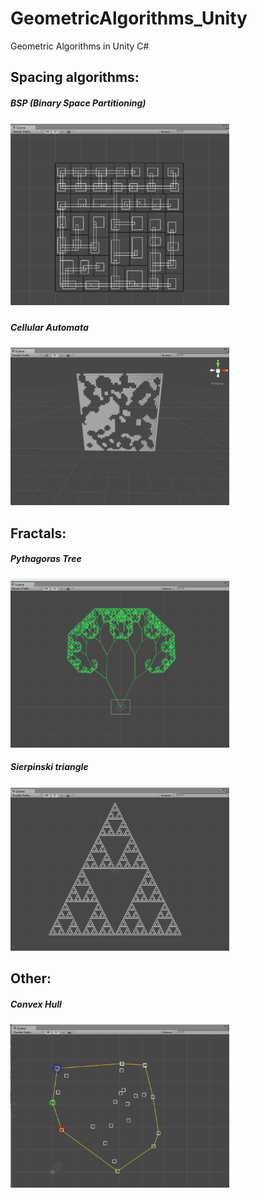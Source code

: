 # GeometricAlgorithms_Unity
Geometric Algorithms in Unity C#

<h2>Spacing algorithms:</h2>
<h5>BSP (Binary Space Partitioning)<h5>
<p align="left">
    <img src="/BSP.PNG?raw=true" width="350"/>
</p>

<h5>Cellular Automata<h5>
<p align="left">
    <img src="/CellularAutomata.PNG?raw=true" width="350"/>
</p>
<h2>Fractals:</h2>   
<h5>Pythagoras Tree</h5>
<p align="left">
    <img src="PythagorasTree.PNG?raw=true" width="350"/>
</p>
<h5>Sierpinski triangle</h5>
<p align="left">
    <img src="Triangle.PNG?raw=true" width="350"/>
</p>

<h2>Other:</h2>   
<h5>Convex Hull</h5>
<p align="left">
    <img src="ConvexHull.PNG?raw=true" width="350"/>
</p>

